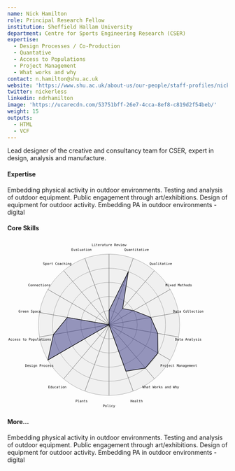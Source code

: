 ```yaml
---
name: Nick Hamilton
role: Principal Research Fellow
institution: Sheffield Hallam University
department: Centre for Sports Engineering Research (CSER)
expertise:
  - Design Processes / Co-Production
  - Quantative
  - Access to Populations
  - Project Management
  - What works and why
contact: n.hamilton@shu.ac.uk
website: 'https://www.shu.ac.uk/about-us/our-people/staff-profiles/nick-hamilton'
twitter: nickerless
linkedin: ndrhamilton
image: 'https://ucarecdn.com/53751bff-26e7-4cca-8ef8-c819d2f54beb/'
weight: 15
outputs:
  - HTML
  - VCF
---
```


Lead designer of the creative and consultancy team for CSER, expert in design,
analysis and manufacture.

#### Expertise
Embedding physical activity in outdoor environments. Testing and analysis of outdoor equipment.
Public engagement through art/exhibitions. Design of equipment for outdoor activity.
Embedding PA in outdoor environments - digital

#### Core Skills
<svg version="1" xmlns="http://www.w3.org/2000/svg" viewBox="-10 0 130 100">
	<style>
		.axis {
			stroke: #555;
			stroke-width: .2;
		}
		.scale {
			fill: #f0f0f0;
			stroke: #999;
			stroke-width: .2;
		}
		.shape {
			fill-opacity: .5;
			stroke-width: .3;
		}
		.shape:hover { fill-opacity: .6; }
		.shape.person { fill: #3a3b87; stroke: #000000; }
	</style>
	<g transform="translate(50.0000,50.0000)"><g><circle class="scale" fill="none" r="41.66666666666667"></circle><circle class="scale" fill="none" r="33.333333333333336"></circle><circle class="scale" fill="none" r="25.000000000000004"></circle><circle class="scale" fill="none" r="16.666666666666668"></circle><circle class="scale" fill="none" r="8.333333333333334"></circle></g><g><polyline class="axis" points="0.0000,0.0000 0.0000,-41.6667"></polyline><polyline class="axis" points="0.0000,0.0000 14.2508,-39.1539"></polyline><polyline class="axis" points="0.0000,0.0000 26.7828,-31.9185"></polyline><polyline class="axis" points="0.0000,0.0000 36.0844,-20.8333"></polyline><polyline class="axis" points="0.0000,0.0000 41.0337,-7.2353"></polyline><polyline class="axis" points="0.0000,0.0000 41.0337,7.2353"></polyline><polyline class="axis" points="0.0000,0.0000 36.0844,20.8333"></polyline><polyline class="axis" points="0.0000,0.0000 26.7828,31.9185"></polyline><polyline class="axis" points="0.0000,0.0000 14.2508,39.1539"></polyline><polyline class="axis" points="0.0000,0.0000 0.0000,41.6667"></polyline><polyline class="axis" points="0.0000,0.0000 -14.2508,39.1539"></polyline><polyline class="axis" points="0.0000,0.0000 -26.7828,31.9185"></polyline><polyline class="axis" points="0.0000,0.0000 -36.0844,20.8333"></polyline><polyline class="axis" points="0.0000,0.0000 -41.0337,7.2353"></polyline><polyline class="axis" points="0.0000,0.0000 -41.0337,-7.2353"></polyline><polyline class="axis" points="0.0000,0.0000 -36.0844,-20.8333"></polyline><polyline class="axis" points="0.0000,0.0000 -26.7828,-31.9185"></polyline><polyline class="axis" points="0.0000,0.0000 -14.2508,-39.1539"></polyline></g><g><path class="shape person" d="M0.0000,-8.3333L11.4007,-31.3231L8.0348,-9.5756L14.4338,-8.3333L24.6202,-4.3412L28.7236,5.0647L28.8675,16.6667L21.4263,25.5348L9.9756,27.4077L0.0000,0.0000L0.0000,0.0000L0.0000,0.0000L-36.0844,20.8333L-32.8269,5.7883L-24.6202,-4.3412L0.0000,0.0000L0.0000,0.0000L0.0000,0.0000z"></path></g><g><text class="caption" text-anchor="middle" font-size="2" font-family="DejaVu Sans Mono, Helvetica, sans-serif" x="0.0000" y="-47.5000" dy="1">Literature Review</text><text class="caption" text-anchor="middle" font-size="2" font-family="DejaVu Sans Mono, Helvetica, sans-serif" x="16.2460" y="-44.6354" dy="1">Quantitative</text><text class="caption" text-anchor="middle" font-size="2" font-family="DejaVu Sans Mono, Helvetica, sans-serif" x="30.5324" y="-36.3871" dy="1">Qualitative</text><text class="caption" text-anchor="middle" font-size="2" font-family="DejaVu Sans Mono, Helvetica, sans-serif" x="41.1362" y="-23.7500" dy="1">Mixed Methods</text><text class="caption" text-anchor="middle" font-size="2" font-family="DejaVu Sans Mono, Helvetica, sans-serif" x="46.7784" y="-8.2483" dy="1">Data Collection</text><text class="caption" text-anchor="middle" font-size="2" font-family="DejaVu Sans Mono, Helvetica, sans-serif" x="46.7784" y="8.2483" dy="1">Data Analysis</text><text class="caption" text-anchor="middle" font-size="2" font-family="DejaVu Sans Mono, Helvetica, sans-serif" x="41.1362" y="23.7500" dy="1">Project Management</text><text class="caption" text-anchor="middle" font-size="2" font-family="DejaVu Sans Mono, Helvetica, sans-serif" x="30.5324" y="36.3871" dy="1">What Works and Why</text><text class="caption" text-anchor="middle" font-size="2" font-family="DejaVu Sans Mono, Helvetica, sans-serif" x="16.2460" y="44.6354" dy="1">Health</text><text class="caption" text-anchor="middle" font-size="2" font-family="DejaVu Sans Mono, Helvetica, sans-serif" x="0.0000" y="47.5000" dy="1">Policy</text><text class="caption" text-anchor="middle" font-size="2" font-family="DejaVu Sans Mono, Helvetica, sans-serif" x="-16.2460" y="44.6354" dy="1">Plants</text><text class="caption" text-anchor="middle" font-size="2" font-family="DejaVu Sans Mono, Helvetica, sans-serif" x="-30.5324" y="36.3871" dy="1">Education</text><text class="caption" text-anchor="middle" font-size="2" font-family="DejaVu Sans Mono, Helvetica, sans-serif" x="-41.1362" y="23.7500" dy="1">Design Process</text><text class="caption" text-anchor="middle" font-size="2" font-family="DejaVu Sans Mono, Helvetica, sans-serif" x="-46.7784" y="8.2483" dy="1">Access to Populations</text><text class="caption" text-anchor="middle" font-size="2" font-family="DejaVu Sans Mono, Helvetica, sans-serif" x="-46.7784" y="-8.2483" dy="1">Green Space</text><text class="caption" text-anchor="middle" font-size="2" font-family="DejaVu Sans Mono, Helvetica, sans-serif" x="-41.1362" y="-23.7500" dy="1">Connections</text><text class="caption" text-anchor="middle" font-size="2" font-family="DejaVu Sans Mono, Helvetica, sans-serif" x="-30.5324" y="-36.3871" dy="1">Sport Coaching</text><text class="caption" text-anchor="middle" font-size="2" font-family="DejaVu Sans Mono, Helvetica, sans-serif" x="-16.2460" y="-44.6354" dy="1">Evaluation</text></g></g>
</svg>

#### More...
Embedding physical activity in outdoor environments. Testing and analysis of outdoor equipment.
Public engagement through art/exhibitions. Design of equipment for outdoor activity.
Embedding PA in outdoor environments - digital
